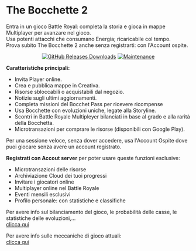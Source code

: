 # The Bocchette 2

Entra in un gioco Battle Royal: completa la storia e gioca in mappe Multiplayer per avanzare  nel gioco.<br>
Usa potenti attacchi che consumano Energia; ricaricabile col tempo.<br>
Prova subito The Bocchette 2 anche senza registrarti: con l'Account ospite.
<p align="center">
  <a href="https://github.com/Croc-Prog-github/The-Bocchette-2/releases"><img src="https://camo.githubusercontent.com/8fa8b50edbee2a4d6ba820e946b35d474d769e359a338b43ecb2e39aeefacc3c/68747470733a2f2f696d672e736869656c64732e696f2f6769746875622f646f776e6c6f6164732f72617973616e352f7261796c69622f746f74616c" alt="GitHub Releases Downloads" data-canonical-src="https://img.shields.io/github/downloads/raysan5/raylib/total" style="max-width: 100%;"></a>

  <a href="https://github.com/Croc-Prog-github/The-Bocchette-2/graphs/commit-activity">
    <img src="https://img.shields.io/badge/Maintained%3F-yes-brightgreen.svg" alt="Maintenance" />
  </a>
  </p>

**Caratteristiche principali:**
- Invita Player online.
- Crea e pubblica mappe in Creativa.
- Risorse sbloccabili o acquistabili dal negozio. 
- Notizie sugli ultimi aggiornamenti. 
- Completa missioni del Bocchet Pass per ricevere ricompense
- Usa Bocchette con evoluzioni uniche, legate alla Storyline.
- Scontri in Battle Royale Multipleyer bilanciati in base al grado e alla rarità della Bocchetta.
- Microtransazioni per comprare le risorse (disponibili con Google Play).

Per una sessione veloce, senza dover accedere, usa l'Account Ospite dove puoi giocare senza avere un account registrato.<br>

**Registrati con Accout server** per poter usare queste funzioni esclusive:
- Microtransazioni delle risorse
- Archiviazione Cloud dei tuoi progressi
- Invitare i giocatori online
- Multiplayer online nel Battle Royale
- Eventi mensili esclusivi
- Profilo personale: con statistiche e classifiche

Per avere info sul bilanciamento del gioco, le probabilità delle casse, le statistiche delle evoluzioni,...<br>
[clicca qui](https://docs.google.com/document/d/1PsYpN7GvzRnKKDpvvbf1r1OtHE_SL6dzfo08ABIh9Zg/edit?usp=sharing)

Per avere info sulle meccaniche di gioco attuali:<br>
[clicca qui](https://docs.google.com/document/d/12C7B9nhLu7u6d1-XphUSWcpGSp7YnpcStAfIIHGq-tU/edit?usp=sharing)
